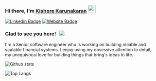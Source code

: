 ### Hi there, I'm <a href="https://gkassym.netlify.app" target="_blank">Kishore Karunakaran</a> <img src="https://media.giphy.com/media/hvRJCLFzcasrR4ia7z/giphy.gif" width="25px">

[![Linkedin Badge](https://img.shields.io/badge/-LinkedIn-0e76a8?style=flat-square&logo=Linkedin&logoColor=white)](https://linkedin.com/in/khekrn)
[![Website Badge](https://img.shields.io/badge/Website-3b5998?style=flat-square&logo=google-chrome&logoColor=white)](https://coding2fun.in/)

### Glad to see you here! &nbsp; ![](https://visitor-badge.glitch.me/badge?page_id=khekrn.khekrn)

I'm a Senior software engineer who is working on building reliable and scalable financial systems. I enjoy using my obsessive attention to detail, my unequivocal love for building things that bring's ideas to life. 

![Github stats](https://github-readme-stats.vercel.app/api?username=khekrn&show_icons=true&theme=dracula&count_private=false) 

![Top Langs](https://github-readme-stats.vercel.app/api/top-langs/?username=khekrn&theme=dracula)

<!--
**khekrn/khekrn** is a ✨ _special_ ✨ repository because its `README.md` (this file) appears on your GitHub profile.

Here are some ideas to get you started:

- 🔭 I’m currently working on ...
- 🌱 I’m currently learning ...
- 👯 I’m looking to collaborate on ...
- 🤔 I’m looking for help with ...
- 💬 Ask me about ...
- 📫 How to reach me: ...
- 😄 Pronouns: ...
- ⚡ Fun fact: ...
-->
